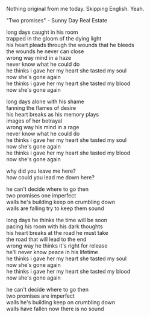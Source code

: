 Nothing original from me today.  Skipping English.  Yeah.


"Two promises" - Sunny Day Real Estate

long days caught in his room<br />
trapped in the gloom of the dying light<br />
his heart pleads through the wounds that he bleeds<br />
the wounds he never can close<br />
wrong way mind in a haze<br />
never know what he could do<br />
he thinks i gave her my heart she tasted my soul<br />
now she's gone again<br />
he thinks i gave her my heart she tasted my blood<br />
now she's gone again

long days alone with his shame<br />
fanning the flames of desire<br />
his heart breaks as his memory plays<br />
images of her betrayal<br />
wrong way his mind in a rage<br />
never know what he could do<br />
he thinks i gave her my heart she tasted my soul<br />
now she's gone again<br />
he thinks i gave her my heart she tasted my blood<br />
now she's gone again

why did you leave me here?<br />
how could you lead me down here?

he can't decide where to go then<br />
two promises one imperfect<br />
walls he's building keep on crumbling down<br />
walls are falling try to keep them sound

long days he thinks the time will be soon<br />
pacing his room with his dark thoughts<br />
his heart breaks at the road he must take<br />
the road that will lead to the end<br />
wrong way he thinks it's right for release<br />
he'll never know peace in his lifetime<br />
he thinks i gave her my heart she tasted my soul<br />
now she's gone again<br />
he thinks i gave her my heart she tasted my blood<br />
now she's gone again

he can't decide where to go then<br />
two promises are imperfect<br />
walls he's building keep on crumbling down<br />
walls have fallen now there is no sound
